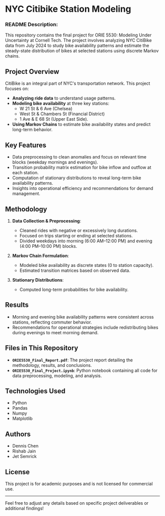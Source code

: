 # NYC Citibike Station Modeling

### README Description:

This repository contains the final project for ORIE 5530: Modeling Under Uncertainty at Cornell Tech. The project involves analyzing NYC CitiBike data from July 2024 to study bike availability patterns and estimate the steady-state distribution of bikes at selected stations using discrete Markov chains.

## Project Overview
CitiBike is an integral part of NYC's transportation network. This project focuses on:
- **Analyzing ride data** to understand usage patterns.
- **Modeling bike availability** at three key stations:  
  - W 21 St & 6 Ave (Chelsea)  
  - West St & Chambers St (Financial District)  
  - 1 Ave & E 68 St (Upper East Side).  
- **Using Markov Chains** to estimate bike availability states and predict long-term behavior.

## Key Features
- Data preprocessing to clean anomalies and focus on relevant time blocks (weekday mornings and evenings).
- Transition probability matrix estimation for bike inflow and outflow at each station.
- Computation of stationary distributions to reveal long-term bike availability patterns.
- Insights into operational efficiency and recommendations for demand management.

## Methodology
1. **Data Collection & Preprocessing**:  
   - Cleaned rides with negative or excessively long durations.
   - Focused on trips starting or ending at selected stations.  
   - Divided weekdays into morning (6:00 AM–12:00 PM) and evening (4:00 PM–10:00 PM) blocks.

2. **Markov Chain Formulation**:  
   - Modeled bike availability as discrete states (0 to station capacity).
   - Estimated transition matrices based on observed data.  

3. **Stationary Distributions**:  
   - Computed long-term probabilities for bike availability.  

## Results
- Morning and evening bike availability patterns were consistent across stations, reflecting commuter behavior.
- Recommendations for operational strategies include redistributing bikes during evenings to meet morning demand.

## Files in This Repository
- **`ORIE5530_Final_Report.pdf`**: The project report detailing the methodology, results, and conclusions.
- **`ORIE5530_Final_Project.ipynb`**: Python notebook containing all code for data preprocessing, modeling, and analysis.

## Technologies Used
- Python
- Pandas
- Numpy
- Matplotlib

## Authors
- Dennis Chen  
- Rishab Jain  
- Jet Semrick  

## License
This project is for academic purposes and is not licensed for commercial use.  

---

Feel free to adjust any details based on specific project deliverables or additional findings!
